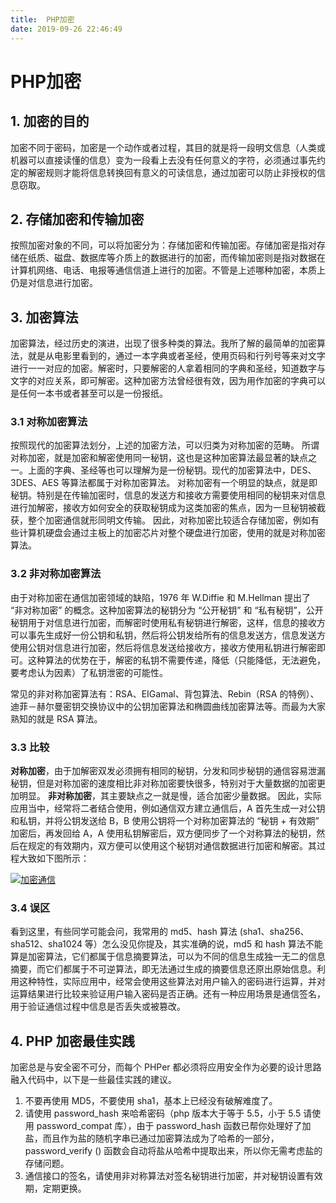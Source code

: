 ```yaml
---
title:  PHP加密
date: 2019-09-26 22:46:49
---
```

# PHP加密

## 1. 加密的目的

加密不同于密码，加密是一个动作或者过程，其目的就是将一段明文信息（人类或机器可以直接读懂的信息）变为一段看上去没有任何意义的字符，必须通过事先约定的解密规则才能将信息转换回有意义的可读信息，通过加密可以防止非授权的信息窃取。



## 2. 存储加密和传输加密

按照加密对象的不同，可以将加密分为：存储加密和传输加密。存储加密是指对存储在纸质、磁盘、数据库等介质上的数据进行的加密，而传输加密则是指对数据在计算机网络、电话、电报等通信信道上进行的加密。不管是上述哪种加密，本质上仍是对信息进行加密。



## 3. 加密算法

加密算法，经过历史的演进，出现了很多种类的算法。我所了解的最简单的加密算法，就是从电影里看到的，通过一本字典或者圣经，使用页码和行列号等来对文字进行一一对应的加密。解密时，只要解密的人拿着相同的字典和圣经，知道数字与文字的对应关系，即可解密。这种加密方法曾经很有效，因为用作加密的字典可以是任何一本书或者甚至可以是一份报纸。



### 3.1 对称加密算法

按照现代的加密算法划分，上述的加密方法，可以归类为对称加密的范畴。
所谓对称加密，就是加密和解密使用同一秘钥，这也是这种加密算法最显著的缺点之一。上面的字典、圣经等也可以理解为是一份秘钥。现代的加密算法中，DES、3DES、AES 等算法都属于对称加密算法。
对称加密有一个明显的缺点，就是即秘钥。特别是在传输加密时，信息的发送方和接收方需要使用相同的秘钥来对信息进行加解密，接收方如何安全的获取秘钥成为这类加密的焦点，因为一旦秘钥被截获，整个加密通信就形同明文传输。
因此，对称加密比较适合存储加密，例如有些计算机硬盘会通过主板上的加密芯片对整个硬盘进行加密，使用的就是对称加密算法。



### 3.2 非对称加密算法

由于对称加密在通信加密领域的缺陷，1976 年 W.Diffie 和 M.Hellman 提出了 “非对称加密” 的概念。这种加密算法的秘钥分为 “公开秘钥” 和 “私有秘钥”，公开秘钥用于对信息进行加密，而解密时使用私有秘钥进行解密，这样，信息的接收方可以事先生成好一份公钥和私钥，然后将公钥发给所有的信息发送方，信息发送方使用公钥对信息进行加密，然后将信息发送给接收方，接收方使用私钥进行解密即可。这种算法的优势在于，解密的私钥不需要传递，降低（只能降低，无法避免，要考虑认为因素）了私钥泄密的可能性。

常见的非对称加密算法有：RSA、EIGamal、背包算法、Rebin（RSA 的特例）、迪菲－赫尔曼密钥交换协议中的公钥加密算法和椭圆曲线加密算法等。而最为大家熟知的就是 RSA 算法。



### 3.3 比较

**对称加密**，由于加解密双发必须拥有相同的秘钥，分发和同步秘钥的通信容易泄漏秘钥，但是对称加密的速度相比非对称加密要快很多，特别对于大量数据的加密更加明显。
**非对称加密**，其主要缺点之一就是慢，适合加密少量数据。
因此，实际应用当中，经常将二者结合使用，例如通信双方建立通信后，A 首先生成一对公钥和私钥，并将公钥发送给 B，B 使用公钥将一个对称加密算法的 “秘钥 + 有效期” 加密后，再发回给 A，A 使用私钥解密后，双方便同步了一个对称算法的秘钥，然后在规定的有效期内，双方便可以使用这个秘钥对通信数据进行加密和解密。其过程大致如下图所示：

[![加密通信](https://cdn.learnku.com/uploads/images/201704/20/15495/aTa2i9Wsdh.png)](https://cdn.learnku.com/uploads/images/201704/20/15495/aTa2i9Wsdh.png)





### 3.4 误区

看到这里，有些同学可能会问，我常用的 md5、hash 算法 (sha1、sha256、sha512、sha1024 等）怎么没见你提及，其实准确的说，md5 和 hash 算法不能算是加密算法，它们都属于信息摘要算法，可以为不同的信息生成独一无二的信息摘要，而它们都属于不可逆算法，即无法通过生成的摘要信息还原出原始信息。利用这种特性，实际应用中，经常会使用这些算法对用户输入的密码进行运算，并对运算结果进行比较来验证用户输入密码是否正确。还有一种应用场景是通信签名，用于验证通信过程中信息是否丢失或被篡改。



## 4. PHP 加密最佳实践

加密总是与安全密不可分，而每个 PHPer 都必须将应用安全作为必要的设计思路融入代码中，以下是一些最佳实践的建议。

1. 不要再使用 MD5，不要使用 sha1，基本上已经没有破解难度了。
2. 请使用 password_hash 来哈希密码（php 版本大于等于 5.5，小于 5.5 请使用 password_compat 库），由于 password_hash 函数已帮你处理好了加盐，而且作为盐的随机字串已通过加密算法成为了哈希的一部分，password_verify () 函数会自动将盐从哈希中提取出来，所以你无需考虑盐的存储问题。
3. 通信接口的签名，请使用非对称算法对签名秘钥进行加密，并对秘钥设置有效期，定期更换。